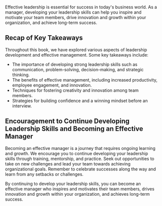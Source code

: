 

Effective leadership is essential for success in today's business world. As a manager, developing your leadership skills can help you inspire and motivate your team members, drive innovation and growth within your organization, and achieve long-term success.

Recap of Key Takeaways
----------------------

Throughout this book, we have explored various aspects of leadership development and effective management. Some key takeaways include:

* The importance of developing strong leadership skills such as communication, problem-solving, decision-making, and strategic thinking.
* The benefits of effective management, including increased productivity, employee engagement, and innovation.
* Techniques for fostering creativity and innovation among team members.
* Strategies for building confidence and a winning mindset before an interview.

Encouragement to Continue Developing Leadership Skills and Becoming an Effective Manager
----------------------------------------------------------------------------------------

Becoming an effective manager is a journey that requires ongoing learning and growth. We encourage you to continue developing your leadership skills through training, mentorship, and practice. Seek out opportunities to take on new challenges and lead your team towards achieving organizational goals. Remember to celebrate successes along the way and learn from any setbacks or challenges.

By continuing to develop your leadership skills, you can become an effective manager who inspires and motivates their team members, drives innovation and growth within your organization, and achieves long-term success.